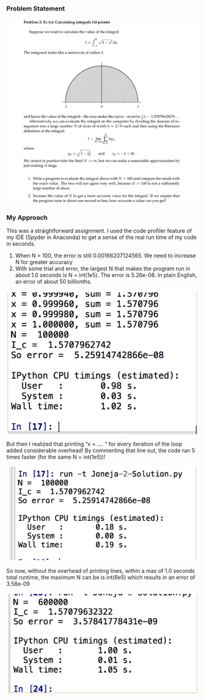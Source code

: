 ### Problem Statement
![ps1](https://github.com/pjoneja/Portfolio/blob/master/Physics%20Simulations/Naively%20Calculating%20Integrals/ps1.png?raw=true)
![ps2](https://github.com/pjoneja/Portfolio/blob/master/Physics%20Simulations/Naively%20Calculating%20Integrals/ps2.png?raw=true)

### My Approach
This was a straightforward assignment. I used the code profiler feature of my IDE (Spyder in Anaconda) to get a sense of the real run time of my code in seconds. 

1.	When N = 100, the error is still 0.00166207124565. We need to increase N for greater accuracy
2.	With some trial and error, the largest N that makes the program run in about 1.0 seconds is N = int(1e5). The error is 5.26e-08. In plain English, an error of about 50 billionths.

![timeit1](https://github.com/pjoneja/Portfolio/blob/master/Physics%20Simulations/Naively%20Calculating%20Integrals/timeit1.png?raw=true)

But then I realized that printing “x = …. “ for every iteration of the loop added considerable overhead! By commenting that line out, the code ran 5 times faster (for the same N = int(1e5))!

![timeit2](https://github.com/pjoneja/Portfolio/blob/master/Physics%20Simulations/Naively%20Calculating%20Integrals/timeit2.png?raw=true)

So now, without the overhead of printing lines, within a max of 1.0 seconds total runtime, the maximum N can be is int(6e5) which results in an error of 3.58e-09

![timeit3](https://github.com/pjoneja/Portfolio/blob/master/Physics%20Simulations/Naively%20Calculating%20Integrals/timeit3.png?raw=true)


